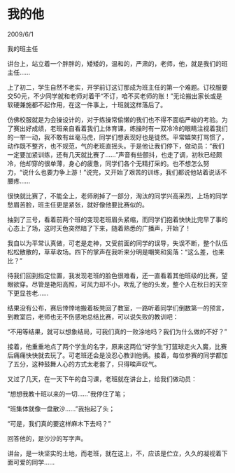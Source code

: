 # 我的他
2009/6/1

我的班主任

讲台上，站立着一个胖胖的，矮矮的，温和的，严肃的，老师，他，就是我们的班主任……

上了初二，学生自然不老实，开学前订这订那成为班主任的第一个难题。订校服要交50元，不少同学就和老师对着干“不订，咱不买老师的账！”无论搬出家长或是软硬兼施都不起作用，在这一件事上，十班就这样落后了。

仿佛校服就是为会操设计的，对于练操常偷懒的我们也不得不面临严峻的考验。为了赛出好成绩，老班亲自看着我们上体育课，练操时有一双冷冷的眼睛注视着我们的一举一动，我不敢有丝毫马虎，同学们想表现好也是徒然。平常嬉笑打骂惯了，动作既不整齐，也不规范，气的老班直摇头。于是他让我们停下，做动员：“我们一定要加紧训练，还有几天就比赛了……”声音有些颤抖，也走了调，初秋已经颇冷，他却穿的很单薄，身心的疲惫，同学们各个无精打采的。也不想怎么努力，“说什么也要力争上游！”说完，又开始了艰苦的训练，我们都说他站着说话不腰疼……

很快就比赛了，不能全上，老师刷掉了一部分，淘汰的同学兴高采烈，上场的同学愁眉苦脸，班主任更是紧张，就好像他要比赛似的。

抽到了三号，看着前两个班的变现老班眉头紧缩，而同学们抱着快快比完早了事的心态上了场，这时天色突然暗了下来，随着熟悉的广播声，开始了！

我自以为平常认真做，可老是走神，又受前面的同学的误导，失误不断，整个队伍松松散散的，草草收场。四下的掌声在我听来分明是嘲笑和奚落：“这么差，也来比？”

待我们回到指定位置，我发现老班的脸色很难看，还一直看着其他班级的比赛，望眼欲穿。尽管是艳阳高照，可风力却不小，吹乱了他的头发，整个人在秋日的天空下更显苍老……

结果没有公布，赛后悻悻地搬着板凳回了教室，一路听着同学们倒数第一的预言，到教室后，老师也无不伤感地总结比赛，可以说失败的教训吧：

“不用等结果，就可以想象结局，可我们真的一败涂地吗？我们为什么做的不好？”

接着，他重重地点了两个学生的名字，原来这两位“好学生”打篮球走火入魔，比赛后痛痛快快就去玩了。可老班还会是没忍心教训他俩。接着，每位参赛的同学都加了五分，这种鼓舞人心的方式太老套了，只得唉声叹气。

又过了几天，在一天下午的自习课，老班就在讲台上，给我们做动员：

“想想我教十班以来的一切……”我停住了笔；

“班集体就像一盘散沙……”我抬起了头；

“可是，我们真的要这样麻木下去吗？”

回答他的，是沙沙的写字声。

讲台，是一块坚实的土地，而老班，就在这上，不，应该是伫立，久久的凝视着下面可爱的同学……
